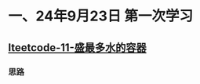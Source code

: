 # 一、24年9月23日 第一次学习
## [lteetcode-11-盛最多水的容器](https://leetcode.cn/problems/container-with-most-water/description/)

### 思路

